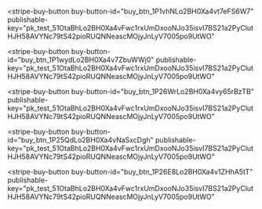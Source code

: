<script async
  src="https://js.stripe.com/v3/buy-button.js">
</script>

<stripe-buy-button
  buy-button-id="buy_btn_1P1vhNLo2BH0Xa4vt7eFS6W7"
  publishable-key="pk_test_51OtaBhLo2BH0Xa4vFwc1rxUmDxooNJo35isvI7BS21a2PyClutHJH58AVYNc79tS42pioRUQNNeascMOjyJnLyV7005po9UtWO"
>
</stripe-buy-button>

<script async
  src="https://js.stripe.com/v3/buy-button.js">
</script>

<stripe-buy-button
  buy-button-id="buy_btn_1P1wydLo2BH0Xa4v7ZbuWWj0"
  publishable-key="pk_test_51OtaBhLo2BH0Xa4vFwc1rxUmDxooNJo35isvI7BS21a2PyClutHJH58AVYNc79tS42pioRUQNNeascMOjyJnLyV7005po9UtWO"
>
</stripe-buy-button>

<script async
  src="https://js.stripe.com/v3/buy-button.js">
</script>

<stripe-buy-button
  buy-button-id="buy_btn_1P26WrLo2BH0Xa4vy65rBzTB"
  publishable-key="pk_test_51OtaBhLo2BH0Xa4vFwc1rxUmDxooNJo35isvI7BS21a2PyClutHJH58AVYNc79tS42pioRUQNNeascMOjyJnLyV7005po9UtWO"
>
</stripe-buy-button>

<stripe-buy-button
  buy-button-id="buy_btn_1P25QdLo2BH0Xa4vNaSxcDgh"
  publishable-key="pk_test_51OtaBhLo2BH0Xa4vFwc1rxUmDxooNJo35isvI7BS21a2PyClutHJH58AVYNc79tS42pioRUQNNeascMOjyJnLyV7005po9UtWO"
>
</stripe-buy-button>

<script async
  src="https://js.stripe.com/v3/buy-button.js">
</script>

<stripe-buy-button
  buy-button-id="buy_btn_1P26E8Lo2BH0Xa4v1ZHhA5tT"
  publishable-key="pk_test_51OtaBhLo2BH0Xa4vFwc1rxUmDxooNJo35isvI7BS21a2PyClutHJH58AVYNc79tS42pioRUQNNeascMOjyJnLyV7005po9UtWO"
>
</stripe-buy-button>

<script async src="https://js.stripe.com/v3/pricing-table.js"></script>
<stripe-pricing-table pricing-table-id="prctbl_1P1w9MLo2BH0Xa4vTufUGGkJ"
publishable-key="pk_test_51OtaBhLo2BH0Xa4vFwc1rxUmDxooNJo35isvI7BS21a2PyClutHJH58AVYNc79tS42pioRUQNNeascMOjyJnLyV7005po9UtWO">
</stripe-pricing-table>

